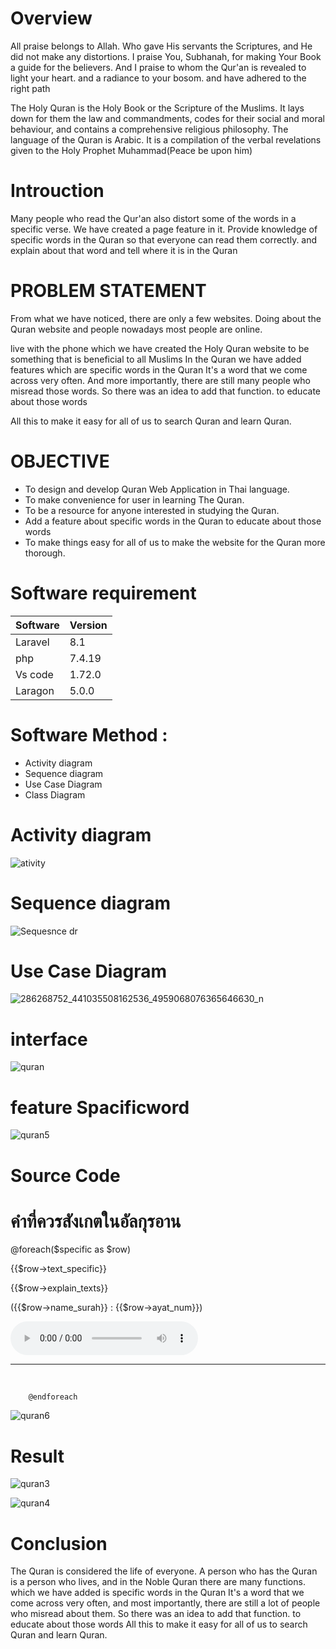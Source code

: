 

# Overview

All praise belongs to Allah.  Who gave His servants the Scriptures, and He did not make any distortions.  I praise You, Subhanah, for making Your Book a guide for the believers.  And I praise to whom the Qur'an is revealed to light your heart.  and a radiance to your bosom.  and have adhered to the right path

The Holy Quran is the Holy Book or the Scripture of the Muslims. It lays down for them the law and commandments, codes for their social and moral behaviour, and contains a comprehensive religious philosophy. The language of the Quran is Arabic. It is a compilation of the verbal revelations given to the Holy Prophet Muhammad(Peace be upon him)

# Introuction
Many people who read the Qur'an also distort some of the words in a specific verse.  We have created a page feature in it.  Provide knowledge of specific words in the Quran so that everyone can read them correctly.  and explain about that word and tell where it is in the Quran

# PROBLEM STATEMENT 

 From what we have noticed, there are only a few websites.  Doing about the Quran website and people nowadays most people are online.

 live with the phone  which we have created the Holy Quran website  to be something that is beneficial to all Muslims  In the Quran we have added features which are  specific words in the Quran  It's a word that we come across very often.  And more importantly, there are still many people who misread those words.  So there was an idea to add that function.  to educate about those words

 All this to make it easy for all of us to search Quran and learn Quran.
 
 # OBJECTIVE
 - To design and develop Quran Web Application in Thai language.
 - To make convenience for user in learning The Quran.
 - To be a resource for anyone interested in studying the Quran.
 - Add a feature about  specific words in the Quran  to educate about those words  
 - To make things easy for all of us to make the website for the Quran more thorough.


# Software requirement
 
| Software  | Version   |
|---------  |---------  |
| Laravel   |  8.1      |
| php       | 7.4.19    |
| Vs code   |1.72.0     |
|  Laragon  |5.0.0      |


# Software Method :
* Activity diagram
* Sequence diagram
* Use Case Diagram
* Class Diagram

# Activity diagram

![ativity](https://user-images.githubusercontent.com/96815756/196511272-445f4f1d-d61a-4df3-8697-6ed04071c4a9.png)

# Sequence diagram

![Sequesnce dr](https://user-images.githubusercontent.com/96815756/196511736-3faa287f-e733-40e2-931c-327a6722f615.png)

# Use Case Diagram

![286268752_441035508162536_4959068076365646630_n](https://user-images.githubusercontent.com/96815756/196513462-aa131256-242d-4054-a4af-6d17e5c51146.jpg)


# interface  

![quran](https://user-images.githubusercontent.com/96815756/196480309-d460ca2c-f642-45cf-ab0f-85c429549d61.png)

# feature Spacificword

![quran5](https://user-images.githubusercontent.com/96815756/196481581-e1b00988-5803-40a7-a7ca-7e314680bb26.png)

# Source Code

   <h1 class="title">คำที่ควรสังเกตในอัลกุรอาน</h1>
    
   @foreach($specific as $row)
   <div class="ayat"><p>{{$row->text_specific}}</p></div>
        <p class="t">{{$row->explain_texts}}</p>
        <p>({{$row->name_surah}} : {{$row->ayat_num}})</p>
       
   <audio controls >
      <source src="" type="audio/mpeg">
      </audio>
      <hr color=black > 
      <br>

        @endforeach
     
![quran6](https://user-images.githubusercontent.com/96815756/196483236-a674eb1f-ce3b-4977-b542-d128b6b1f0a1.png)

# Result
![quran3](https://user-images.githubusercontent.com/96815756/196480431-e71bf892-c82a-4a18-b77c-3c1ab1bcecd1.png)

![quran4](https://user-images.githubusercontent.com/96815756/196480512-9541a9b5-a7d1-4189-9ff4-44d29beddbf8.png)

# Conclusion

   The Quran is considered the life of everyone.  A person who has the Quran is a person who lives, and in the Noble Quran there are many functions.  which we have added is  specific words in the Quran  It's a word that we come across very often, and most importantly, there are still a lot of people who misread about them.  So there was an idea to add that function.  to educate about those words
  All this to make it easy for all of us to search Quran and learn Quran.

